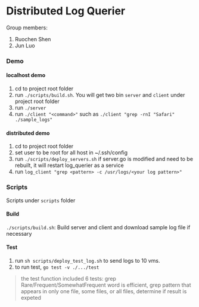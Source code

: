 # Distributed Log Querier

Group members:
1. Ruochen Shen
2. Jun Luo

### Demo

#### localhost demo
1. cd to project root folder
2. run `./scripts/build.sh`. You will get two bin `server` and `client` under project root folder
3. run `./server`
4. run `./client "<command>"` such as `./client "grep -rnI "Safari" ./sample_logs"`

#### distributed demo
1. cd to project root folder
2. set user to be root for all host in ~/.ssh/config
3. run `./scripts/deploy_servers.sh` if server.go is modified and need to be rebuilt, it will restart log_querier as a service
4. run `log_client "grep <pattern> -c /usr/logs/<your log pattern>"`

### Scripts

Scripts under `scripts` folder

#### Build

`./scripts/build.sh`: Build server and client and download sample log file if necessary

#### Test

1. run `sh scripts/deploy_test_log.sh` to send logs to 10 vms.
2. to run test, `go test -v ./.../test`

> the test function included 6 tests:  grep Rare/Frequent/SomewhatFrequent word is efficient, grep pattern that appears in only one file, some files, or all files, determine if result is expeted
